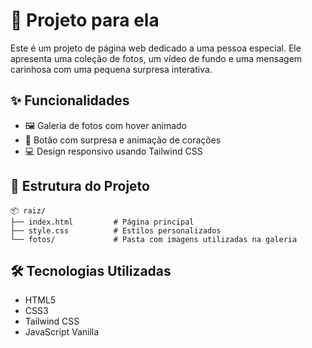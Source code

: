 # 💙 Projeto para ela

Este é um projeto de página web dedicado a uma pessoa especial. Ele apresenta uma coleção de fotos, um vídeo de fundo e uma mensagem carinhosa com uma pequena surpresa interativa.

## ✨ Funcionalidades

- 🖼️ Galeria de fotos com hover animado
- 💌 Botão com surpresa e animação de corações
- 💻 Design responsivo usando Tailwind CSS

## 📁 Estrutura do Projeto

```
📦 raiz/
├── index.html         # Página principal
├── style.css          # Estilos personalizados
└── fotos/             # Pasta com imagens utilizadas na galeria
```

## 🛠️ Tecnologias Utilizadas

- HTML5
- CSS3
- Tailwind CSS
- JavaScript Vanilla
